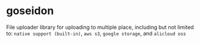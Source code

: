 # goseidon

File uploader library for uploading to multiple place, including but not limited to: `native support (built-in)`, `aws s3`, `google storage`, and `alicloud oss`

